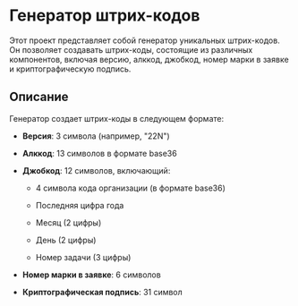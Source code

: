 # Генератор штрих-кодов


Этот проект представляет собой генератор уникальных штрих-кодов. Он позволяет создавать штрих-коды, состоящие из различных компонентов, включая версию, алккод, джобкод, номер марки в заявке и криптографическую подпись.


## Описание


Генератор создает штрих-коды в следующем формате:


- **Версия**: 3 символа (например, "22N")

- **Алккод**: 13 символов в формате base36

- **Джобкод**: 12 символов, включающий:

  - 4 символа кода организации (в формате base36)

  - Последняя цифра года

  - Месяц (2 цифры)

  - День (2 цифры)

  - Номер задачи (3 цифры)

- **Номер марки в заявке**: 6 символов

- **Криптографическая подпись**: 31 символ
